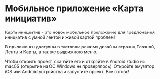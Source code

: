 # Мобильное приложение «Карта инициатив»

Карта инициатив - это новое мобильное приложение для предложения инициатив с умной лентой и живой картой проблем! 

В приложении доступны в тестовом режиме дизайны страниц Главной, Ленты и Карты, а так же выдвижного меню. 

Чтобы открыть проект, скачайте его и откройте в Android studio на macOS (открытие на ОС Windows не проверялось). Откройте эмулятор iOS или Android устройства и запустите проект. Все готово!

